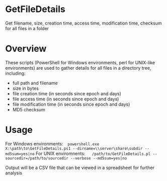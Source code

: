 # GetFileDetails
Get filename, size, creation time, access time, modification time, checksum for all files in a folder

# Overview
These scripts (PowerShell for Windows environments, perl for UNIX-like environments) are used to gather details for all files in a directory tree, including:
- full path and filename
- size in bytes
- file creation time (in seconds since epoch and days)
- file access time (in seconds since epoch and days)
- file modification time (in seconds since epoch and days)
- MD5 checksum

# Usage
For Windows environments:```  powershell.exe X:\path\to\GetFileDetails.ps1 --dirname=\\server\share\subdir --md5sum=yes|no```
For UNIX    enviromnents:```   /path/to/GetFileDetails.pl --sourcedir=/path/to/sourcedir --verbose --md5sum=yes|no```

Output will be a CSV file that can be viewed in a spreadsheet for further analysis
